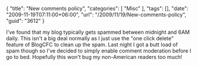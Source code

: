 {
	"title": "New comments policy",
	"categories": [
		"Misc"
	],
	"tags": [],
	"date": "2009-11-19T07:11:00+06:00",
	"url": "/2009/11/19/New-comments-policy",
	"guid": "3612"
}

I've found that my blog typically gets spammed between midnight and 6AM daily. This isn't a big deal normally as I just use the "one click delete" feature of BlogCFC to clean up the spam. Last night I got a butt load of spam though so I've decided to simply enable comment moderation before I go to bed. Hopefully this won't bug my non-American readers too much!